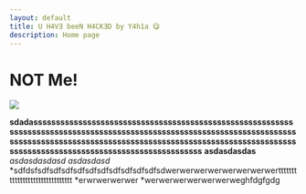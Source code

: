 ```yaml
---
layout: default
title: U H4V∃ beeN H4CK∃D by Y4h1a 😋
description: Home page
---
```

# NOT Me!
![](https://i.ibb.co/7VRm7cM/srrt.png)

**sdadasssssssssssssssssssssssssssssssssssssssssssssssssssssssssssssssssssssssssssssssssssssssssssssssssssssssssssssssssssssssssssssssssssssssssssssssssssssssssssssssssssssssssssssssssssssssssssssssssssssssssssssssssssssssssssssssssssss**
**asdasdasdas**
*asdasdasdasd*
*asdasdasd*
*sdfdsfsdfsdfsdfsdfsdfsdfsdfsdfsdfsdfsdwerwerwerwerwerwerwerwerttttttttttttttttttttttttttttttt
*erwrwerwerwer
*werwerwerwerwerwerweghfdgfgdg
